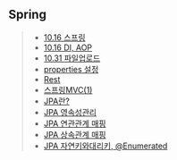 Spring
------------------------------
>* [10.16 스프링](./docs/10.16%20스프링.MD)
>* [10.16 DI, AOP](./docs/10.16%20DI%2C%20AOP.MD)
>* [10.31 파일업로드](./docs/10.31%20파일%20업로드.md)
>* [properties 설정](./docs/Properties%20설정.md)
>* [Rest](./docs/Rest.md)
>* [스프링MVC(1)](./docs/스프링MVC(1).md)
>* [JPA란?](./docs/JPA%20-%201.%20JPA란%3F.md)
>* [JPA 영속성관리](./docs/JPA%20-%203.영속성%20관리.md)
>* [JPA 연관관계 매핑](./docs/PA%20-%205.연관관계%20매핑.md)
>* [JPA 상속관계 매핑](./docs/JPA%20-%207.1%20상속%20관계%20매핑.md)
>* [JPA 자연키와대리키, @Enumerated](./docs/JPA%20-%20자연키와대리키%2C%20%40Enumerated.md)
